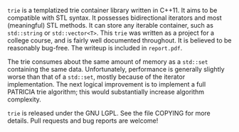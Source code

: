 `trie` is a templatized trie container library written in C++11.  It aims to be
compatible with STL syntax.  It possesses bidirectional iterators and most 
(meaningful) STL methods.  It can store any iterable container, such as 
`std::string` or `std::vector<T>`.  This `trie` was written as a project for a 
college course, and is fairly well documented throughout.  It is believed to be 
reasonably bug-free.  The writeup is included in `report.pdf`.

The trie consumes about the same amount of memory as a `std::set` containing the same 
data.  Unfortunately, performance is generally slightly worse than that of a 
`std::set`, mostly because of the iterator implementation.  The next logical 
improvement is to implement a full PATRICIA trie algorithm; this would substantially 
increase algorithm complexity.

`trie` is released under the GNU LGPL.  See the file COPYING for more details.  Pull 
requests and bug reports are welcome!
